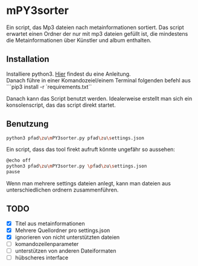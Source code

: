 # mPY3sorter
Ein script, das Mp3 dateien nach metainformationen sortiert.
Das script erwartet einen Ordner der nur mit mp3 dateien gefüllt ist, die mindestens die Metainformationen über Künstler und album enthalten.

## Installation
Installiere python3. [Hier](https://realpython.com/installing-python/) findest du eine Anleitung.  
Danach führe in einer Komandozeiel/einem Terminal folgenden befehl aus ```pip3 install -r `requirements.txt``

Danach kann das Script benutzt werden. Idealerweise erstellt man sich ein konsolenscript, das das script direkt startet.

## Benutzung
```bash
python3 pfad\zu\mPY3sorter.py pfad\zu\settings.json
```
Ein script, dass das tool firekt aufruft könnte ungefähr so aussehen:
```bash
@echo off
python3 pfad\zu\mPY3sorter.py \pfad\zu\settings.json
pause  
```
Wenn man mehrere settings dateien anlegt, kann man dateien aus unterschiedlichen ordnern zusammenführen.

## TODO
* [X] Titel aus metainformationen  
* [X] Mehrere Quellordner pro settings.json  
* [X] ignorieren von nicht unterstützten dateien  
* [ ] komandozeilenparameter  
* [ ] unterstützen von anderen Dateiformaten  
* [ ] hübscheres interface  
